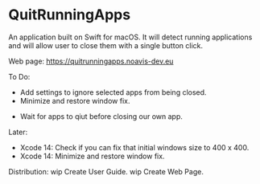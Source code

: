 # QuitRunningApps

An application built on Swift for macOS. It will detect running applications and will allow user to close them with a single button click.

Web page: https://quitrunningapps.noavis-dev.eu

To Do:
+ Add settings to ignore selected apps from being closed.
+ Minimize and restore window fix.
- Wait for apps to qiut before closing our own app.

Later:
- Xcode 14: Check if you can fix that initial windows size to 400 x 400.
- Xcode 14: Minimize and restore window fix.

Distribution:
wip Create User Guide.
wip Create Web Page.

